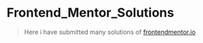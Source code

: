 # Frontend_Mentor_Solutions
>Here i have submitted many solutions of  [frontendmentor.io](frontendmentor.io)
